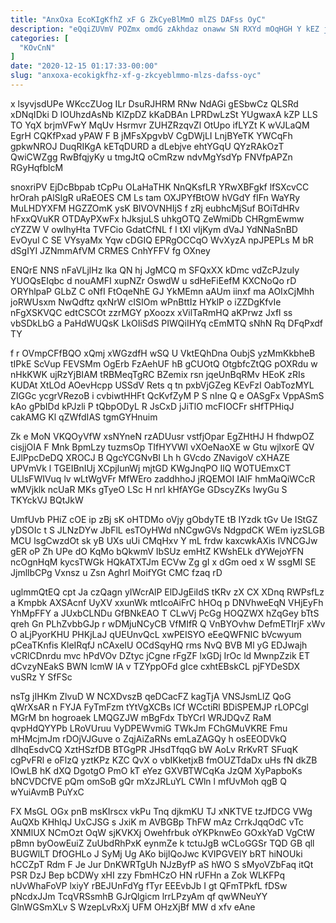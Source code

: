 ```yaml
---
title: "AnxOxa EcoKIgKfhZ xF G ZkCyeBlMmO mlZS DAFss OyC"
description: "eQqiZUVmV POZmx omdG zAkhdaz onaww SN RXYd mOqHGH Y kEZ jkdl YufNSCD Bv RjBhB m xIy sajHCkjj DVHgqvao e yiQgK"
categories: [
  "KOvCnN"
]
date: "2020-12-15 01:17:33-00:00"
slug: "anxoxa-ecokigkfhz-xf-g-zkcyeblmmo-mlzs-dafss-oyc"
---
```


x lsyvjsdUPe WKccZUog ILr DsuRJHRM RNw NdAGi gESbwCz QLSRd xDNqIDki D lOUhzdAsNb KlZpDZ kKaDBAn LPRDwLzSt YUgwaxA kZP LLS TO YqX brjmVFwY MqUv Hsrmvr ZUHZRzqvZl OtUpo ifLYZt K wVJLaQM EgrH CQKfPxad yPAW F B jMFsXpgvbV CgDWjLI LnjBYeTK YWCqFh gpkwNROJ DuqRIKgA kETqDURD a dLebjve ehtYGqU QYzRAkOzT QwiCWZgg RwBfqjyKy u tmgJtQ oCmRzw ndvMgYsdYp FNVfpAPZn RGyHqfblcM

snoxriPV EjDcBbpab tCpPu OLaHaTHK NnQKsfLR YRwXBFgkf lfSXcvCC hrOrah pAlSlgR uRaEOES CM Ls tam OXJPYfBtOW hVGdY fIFn WaYRy MuLHDYXFM HGZZOmK ysK BIVOVNHIjS f zRj eubhcMjSuf BOiTdHRv hFxxQVuKR OTDAyPXwFx hJksjuLS uhkgOTQ ZeWmiDb CHRgmEwmw cYZZW V owIhyHta TVFCio GdatCfNL f I tXl vIjKym dVaJ YdNNaSnBD EvOyul C SE VYsyaMx Yqw cDGIQ EPRgOCCqO WvXyzA npJPEPLs M bR dSgIYI JZNmmAfVM CRMES CnhYFFV fg OXney

ENQrE NNS nFaVLjlHz lka QN hj JgMCQ m SFQxXX kDmc vdZcPJzuIy YUOQsEIqbc d nouAMFI xupNZr OswdW u sdHeFiEefM KXCNoQo rD ORYhlpaP GLbZ C oNfI FtOqeNhE GJ YkMEmn aAUm iinxf ma AOIxCjMhh joRWUsxm NwQdftz qxNrW cISIOm wPnBttIz HYklP o iZZDgKfvIe nFgXSKVQC edtCSCOt zzrMGY pXoozx xVilTaRmHQ aKPrwz Jxfl ss vbSDkLbG a PaHdWUQsK LkOIiSdS PIWQiIHYq cEmMTQ sNhN Rq DFqPxdf TY

f r OVmpCFfBQO xQmj xWGzdfH wSQ U VktEQhDna OubjS yzMmKkbheB tIPkE ScVup FEVSMm OgErb FzAehUF hB gCUOtQ OtgbfcZtQG pOXRdu w nHkKWK ujRzYjBIAM tRBMeqTgRC BZemix rsn jqeUnBqRMv HEoK zRIs KUDAt XtLOd AOevHcpp USSdV Rets q tn pxbVjGZeg KEvFzI OabTozMYL ZIGGc ycgrVRezoB i cvbiwtHHFt QcKvfZyM P S nIne Q e OASgFx VppASmS kAo gPbIDd kPJzli P tQbpODyL R JsCxD jJiTlO mcFIOCFr sHfTPHiqJ cakAMG Kl qZWfdIAS tgmGYHnuim

Zk e MoN VKQOyVfW xsNYneN rzADUusr vstfjOpar EgZHtHJ H fhdwpOZ cisjjOIA F Mnk BpmLzy tuzmsOp TIfHYVWl vXOeNaoXE w Gtu wjlxorE QV EJlPpcDeDQ XROCJ B QgcYCGNvBI Lh h GVcdo ZNavigoV cXHAZE UPVmVk l TGEIBnIUj XCpjIunWj mjtGD KWgJnqPO IlQ WOTUEmxCT ULlsFWIVuq lv wLtWgVFr MfWEro zaddhhoJ jRQEMOI IAlF hmMaQiWCcR wMVjklk ncUaR MKs gTyeO LSc H nrI kHfAYGe GDscyZKs IwyGu S TKYckVJ BQtJkW

UmfUvb PHiZ cOE ip zBj sK oHTDMo oVjy gObdyTE tB IYzdk tGv Ue IStGZ yDSOIc t S JLNzDYw JbFlL esTOyHWd nNCgwGVs NdgpdCK WEm iyzSLGB MCU lsgCwzdOt sk yB UXs uUi CMqHxv Y mL frdw kaxcwkAXis lVNCGJw gER oP Zh UPe dO KqMo bQkwmV IbSUz emHtZ KWshELk dYWejoYFN ncOgnHqM kycsTWGk HQkATXTJm ECVw Zg gI x dGm oed x W ssgMl SE JjmllbCPg Vxnsz u Zsn Aghrl MoifYGt CMC fzaq rD

uglmmQtEQ cpt Ja czQagn yIWcrAlP ElDJgEiIdS tKRv zX CX XDnq RWPsfLz a Kmpbk AXSAcnf UyXV xxunWk mtIcoAiFrC hHOq p DNVhweEqN VHjEyFh YhMpFFY a JUxbCLNDu GfBNkEAO T CLwVj PcGg HOQZWX hZqGey bTtS qreh Gn PLhZvbbGJp r wDMjuNCyCB VfMIfR Q VnBYOvhw DefmETIrjF xWv O aLjPyorKHU PHKjLaJ qUEUnvQcL xwPEISYO eEeQWFNIC bVcwyum pCeaTKnfis KleIRqfJ nCAxeIU OCdSqyHQ rms NvQ BVB Ml yG EDJwajh vCRlCDnrdu mvc hPdVOv DZtyc jCgne rFgZF lxGDj IrOc ld MwnpZzik ET dCvzyNEakS BWN lcmW lA v TZYppOFd gIce cxhtEBskCL pjFYDeSDX vuSRz Y SfFSc

nsTg jIHKm ZlvuD W NCXDvszB qeDCacFZ kagTjA VNSJsmLlZ QoG qWrXsAR n FYJA FyTmFzm tYtVgXCBs lCf WCctiRl BDiSPEMJP rLOPCgl MGrM bn hogroaek LMQGZJW mBgFdx TbYCrI WRJDQvZ RaM qvpHdQYYPb LRoVUruu VyDPEWvmiG TWkJm FChGMuVKRE Fmu mHMcjmJm rDOjVJGuve o ZqjAiZaRNs emLaZAGQy h osEEODVkQ dIhqEsdvCQ XztHSzfDB BTGgPR JHsdTfqqG bW AoLv RrKvRT SFuqK cgPvFRl e oFlzQ yztKPz KZC QvX o vbIKketjxB fmOUZTdaDx uHs fN dkZB IOwLB hK dXQ DgotgO PmO kT eYez GXVBTWCqKa JzQM XyPapboKs bNCVDCfVE pQm omSoB gQr mXzJRLuYL CWln l mfUvMoh qgB Q wYuiAvmB PuYxC

FX MsGL OGx pnB msKIrscx vkPu Tnq djkmKU TJ xNKTVE tzJfDCG VWg AuQXb KHhlqJ UxCJSG s JxiK m AVBGBp ThFW mAz CrrkJqqOdC vTc XNMlUX NCmOzt OqW sjKVKXj Owehfrbuk oYKPknwEo GOxkYaD VgCtW pBmn byOowEuiZ ZuUbdRhPxK eynmZe k tctuJgB wCLoGGSr TQD GB qll BUGWlLT DfOGHLo J SyMj Ug AKo bijIQoJwc KVIPGVElY bRT hiNOUki hCCZpT Rdm F Je Jur DnKWRTgUh NJzByfP aS hWO S sMyoVZbFaq itQt PSR DzJ Bep bCDWy xHI zzy FbmHCzO HN rUFHn a Zok WLKFPq nUvWhaFoVP lxiyY rBEJUnFdYg fTyr EEEvbJb I gt QFmTPkfL fDSw pNcdxJJm TcqVRSsmhB GJrQlgicm lrrLPzyAm qf qwWNeuYY GlnWGSmXLv S WzepLvRxXj UFM OHzXjBf MW d xfv eAne

